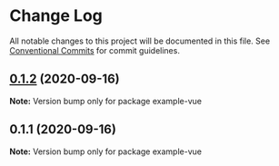 # Change Log

All notable changes to this project will be documented in this file.
See [Conventional Commits](https://conventionalcommits.org) for commit guidelines.

## [0.1.2](https://github.com/baloise/ui-library-next/compare/example-vue@0.1.1...example-vue@0.1.2) (2020-09-16)

**Note:** Version bump only for package example-vue





## 0.1.1 (2020-09-16)

**Note:** Version bump only for package example-vue
